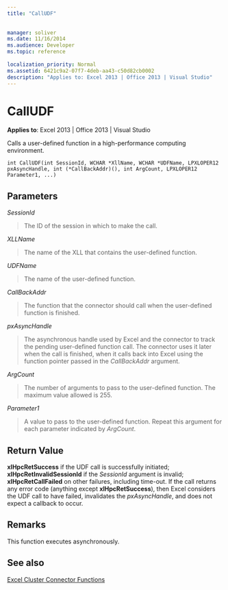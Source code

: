 ```yaml
---
title: "CallUDF"
 
 
manager: soliver
ms.date: 11/16/2014
ms.audience: Developer
ms.topic: reference
 
localization_priority: Normal
ms.assetid: 6421c9a2-07f7-4deb-aa43-c50d82cb0002
description: "Applies to: Excel 2013 | Office 2013 | Visual Studio"
---
```


# CallUDF

**Applies to**: Excel 2013 | Office 2013 | Visual Studio 
  
Calls a user-defined function in a high-performance computing environment.
  
```
int CallUDF(int SessionId, WCHAR *XllName, WCHAR *UDFName, LPXLOPER12 pxAsyncHandle, int (*CallBackAddr)(), int ArgCount, LPXLOPER12 Parameter1, ...)
```

## Parameters

 _SessionId_
  
> The ID of the session in which to make the call.
    
 _XLLName_
  
> The name of the XLL that contains the user-defined function.
    
 _UDFName_
  
> The name of the user-defined function.
    
 _CallBackAddr_
  
> The function that the connector should call when the user-defined function is finished.
    
 _pxAsyncHandle_
  
> The asynchronous handle used by Excel and the connector to track the pending user-defined function call. The connector uses it later when the call is finished, when it calls back into Excel using the function pointer passed in the  _CallBackAddr_ argument. 
    
 _ArgCount_
  
> The number of arguments to pass to the user-defined function. The maximum value allowed is 255.
    
 _Parameter1_
  
> A value to pass to the user-defined function. Repeat this argument for each parameter indicated by  _ArgCount_.
    
## Return Value

 **xlHpcRetSuccess** if the UDF call is successfully initiated; **xlHpcRetInvalidSessionId** if the  _SessionId_ argument is invalid; **xlHpcRetCallFailed** on other failures, including time-out. If the call returns any error code (anything except **xlHpcRetSuccess**), then Excel considers the UDF call to have failed, invalidates the  _pxAsyncHandle_, and does not expect a callback to occur.
  
## Remarks

This function executes asynchronously.
  
## See also



[Excel Cluster Connector Functions](excel-cluster-connector-functions.md)

